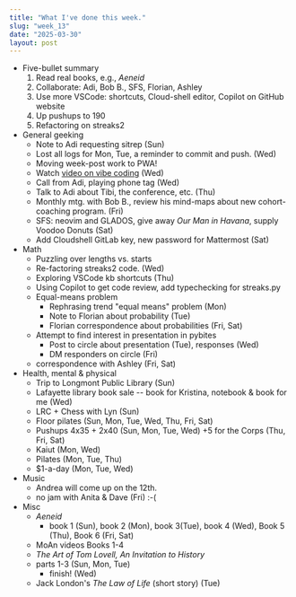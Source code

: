 ```yaml
---
title: "What I've done this week."
slug: "week_13"
date: "2025-03-30"
layout: post
---
```


* Five-bullet summary
    1. Read real books, e.g., *Aeneid*
    2. Collaborate: Adi, Bob B., SFS, Florian, Ashley
    3. Use more VSCode: shortcuts, Cloud-shell editor, Copilot on GitHub website
    4. Up pushups to 190
    5. Refactoring on streaks2
* General geeking
    - Note to Adi requesting sitrep (Sun)
    - Lost all logs for Mon, Tue, a reminder to commit and push. (Wed)
    - Moving week-post work to PWA!
    - Watch [video on vibe coding](https://www.youtube.com/watch?v=5k2-NOh2tk0) (Wed)
    - Call from Adi, playing phone tag (Wed)
    - Talk to Adi about Tibi, the conference, etc. (Thu)
    - Monthly mtg. with Bob B., review his mind-maps about new cohort-coaching program. (Fri)
    - SFS: neovim and GLADOS, give away *Our Man in Havana*, supply Voodoo Donuts (Sat) 
    - Add Cloudshell GitLab key, new password for Mattermost (Sat)
* Math
    - Puzzling over lengths vs. starts
    - Re-factoring streaks2 code. (Wed)
    - Exploring VSCode kb shortcuts (Thu)
    - Using Copilot to get code review, add typechecking for streaks.py
    - Equal-means problem
        - Rephrasing trend "equal means" problem (Mon)
        - Note to Florian about probability (Tue)
        - Florian correspondence about probabilities (Fri, Sat)
    - Attempt to find interest in presentation in pybites
        - Post to circle about presentation (Tue), responses (Wed)
        - DM responders on circle (Fri)
	- correspondence with Ashley (Fri, Sat)
* Health, mental & physical
    - Trip to Longmont Public Library (Sun)
    - Lafayette library book sale -- book for Kristina, notebook & book for me (Wed)
    - LRC + Chess with Lyn (Sun)
    - Floor pilates (Sun, Mon, Tue, Wed, Thu, Fri, Sat)
    - Pushups 4x35 + 2x40 (Sun, Mon, Tue, Wed) +5 for the Corps (Thu, Fri, Sat)
    - Kaiut (Mon, Wed)
    - Pilates (Mon, Tue, Thu)
    - $1-a-day (Mon, Tue, Wed)
* Music
    - Andrea will come up on the 12th.
    - no jam with Anita & Dave (Fri) :-(
* Misc
    - *Aeneid*
    	- book 1 (Sun), book 2 (Mon), book 3(Tue), book 4 (Wed), Book 5 (Thu), Book 6 (Fri, Sat)
	- MoAn videos Books 1-4
    - *The Art of Tom Lovell, An Invitation to History*
	- parts 1-3 (Sun, Mon, Tue)
        - finish! (Wed)
    - Jack London's *The Law of Life* (short story) (Tue)
